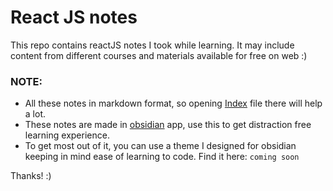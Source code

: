# React JS notes
This repo contains reactJS notes I took while learning. It may include content from different courses and materials available for free on web :)

### NOTE:
- All these notes in markdown format, so opening [Index](React%20Basics/0%20Index.md) file there will help a lot.
- These notes are made in [obsidian](https://obsidian.md/) app, use this to get distraction free learning experience. 
- To get most out of it, you can use a theme I designed for obsidian keeping in mind ease of learning to code. Find it here: `coming soon`
  
Thanks! :)